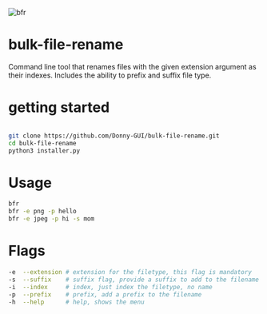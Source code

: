 ![bfr](https://user-images.githubusercontent.com/108424001/210458734-0931b43c-8888-4e5d-85f2-2c1f7195de97.png)

# bulk-file-rename

Command line tool that renames files with the given extension argument  as their indexes. Includes the ability to prefix and suffix file type.

# getting started

```Bash

git clone https://github.com/Donny-GUI/bulk-file-rename.git
cd bulk-file-rename
python3 installer.py

```

# Usage

```Bash
bfr
bfr -e png -p hello
bfr -e jpeg -p hi -s mom
```

# Flags

```Bash
-e  --extension # extension for the filetype, this flag is mandatory
-s  --suffix    # suffix flag, provide a suffix to add to the filename
-i  --index     # index, just index the filetype, no name
-p  --prefix    # prefix, add a prefix to the filename
-h  --help      # help, shows the menu
```
